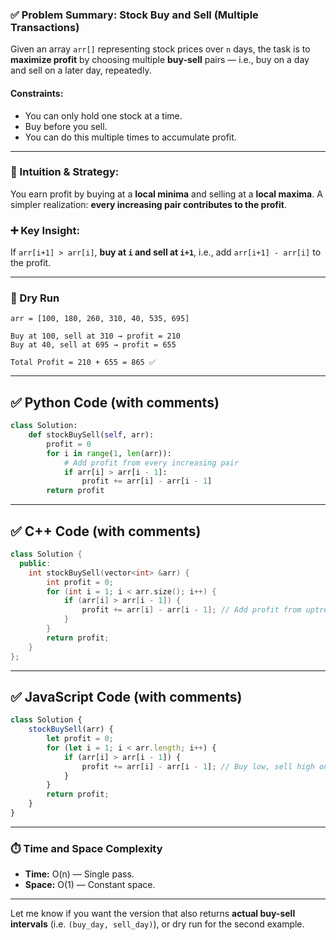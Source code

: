 ### ✅ Problem Summary: **Stock Buy and Sell (Multiple Transactions)**

Given an array `arr[]` representing stock prices over `n` days, the task is to **maximize profit** by choosing multiple **buy-sell** pairs — i.e., buy on a day and sell on a later day, repeatedly.

#### Constraints:

* You can only hold one stock at a time.
* Buy before you sell.
* You can do this multiple times to accumulate profit.

---

### 🧠 Intuition & Strategy:

You earn profit by buying at a **local minima** and selling at a **local maxima**.
A simpler realization: **every increasing pair contributes to the profit**.

### ➕ Key Insight:

If `arr[i+1] > arr[i]`, **buy at `i` and sell at `i+1`**, i.e., add `arr[i+1] - arr[i]` to the profit.

---

### 🧪 Dry Run

```plaintext
arr = [100, 180, 260, 310, 40, 535, 695]

Buy at 100, sell at 310 → profit = 210
Buy at 40, sell at 695 → profit = 655

Total Profit = 210 + 655 = 865 ✅
```

---

## ✅ Python Code (with comments)

```python
class Solution:
    def stockBuySell(self, arr):
        profit = 0
        for i in range(1, len(arr)):
            # Add profit from every increasing pair
            if arr[i] > arr[i - 1]:
                profit += arr[i] - arr[i - 1]
        return profit
```

---

## ✅ C++ Code (with comments)

```cpp
class Solution {
  public:
    int stockBuySell(vector<int> &arr) {
        int profit = 0;
        for (int i = 1; i < arr.size(); i++) {
            if (arr[i] > arr[i - 1]) {
                profit += arr[i] - arr[i - 1]; // Add profit from uptrend
            }
        }
        return profit;
    }
};
```

---

## ✅ JavaScript Code (with comments)

```javascript
class Solution {
    stockBuySell(arr) {
        let profit = 0;
        for (let i = 1; i < arr.length; i++) {
            if (arr[i] > arr[i - 1]) {
                profit += arr[i] - arr[i - 1]; // Buy low, sell high on rise
            }
        }
        return profit;
    }
}
```

---

### ⏱️ Time and Space Complexity

* **Time:** O(n) — Single pass.
* **Space:** O(1) — Constant space.

---

Let me know if you want the version that also returns **actual buy-sell intervals** (i.e. `(buy_day, sell_day)`), or dry run for the second example.
